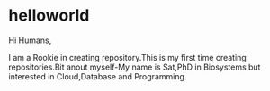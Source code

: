 # helloworld
Hi Humans,

I am a Rookie in creating repository.This is my first time creating repositories.Bit anout myself-My name is Sat,PhD in Biosystems but interested in Cloud,Database and Programming.
